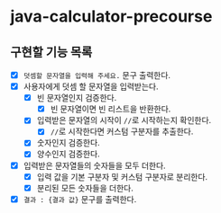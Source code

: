 # java-calculator-precourse

## 구현할 기능 목록

- [x] `덧셈할 문자열을 입력해 주세요.` 문구 출력한다.
- [x] 사용자에게 덧셈 할 문자열을 입력받는다.
    - [x] 빈 문자열인지 검증한다.
        - [x] 빈 문자열이면 빈 리스트을 반환한다.
    - [x] 입력받은 문자열의 시작이 `//`로 시작하는지 확인한다.
        - [x] `//`로 시작한다면 커스텀 구분자를 추출한다.
    - [x] 숫자인지 검증한다.
    - [x] 양수인지 검증한다.
- [x] 입력받은 문자열들의 숫자들을 모두 더한다.
    - [x] 입력 값을 기본 구분자 및 커스텀 구분자로 분리한다.
    - [x] 분리된 모든 숫자들을 더한다.
- [x] `결과 : {결과 값}` 문구를 출력한다.